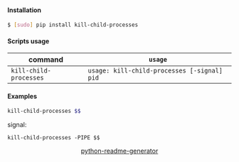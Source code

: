 <!--
https://pypi.org/project/readme-generator/
https://pypi.org/project/python-readme-generator/
-->

#### Installation
```bash
$ [sudo] pip install kill-child-processes
```

#### Scripts usage
command|`usage`
-|-
`kill-child-processes` |`usage: kill-child-processes [-signal] pid`

#### Examples
```bash
kill-child-processes $$
```

signal:
```
kill-child-processes -PIPE $$
```

<p align="center">
    <a href="https://pypi.org/project/python-readme-generator/">python-readme-generator</a>
</p>